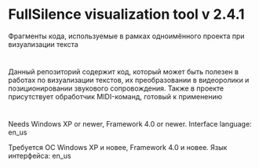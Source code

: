 # FullSilence visualization tool v 2.4.1
Фрагменты кода, используемые в рамках одноимённого проекта при визуализации текста
#

Данный репозиторий содержит код, который может быть полезен в работах по визуализации
текстов, их преобразовании в видеоролики и позиционировании звукового сопровождения.
Также в проекте присутствует обработчик MIDI-команд, готовый к применению

#

Needs Windows XP or newer, Framework 4.0 or newer. Interface language: en_us

Требуется ОС Windows XP и новее, Framework 4.0 и новее. Язык интерфейса: en_us
